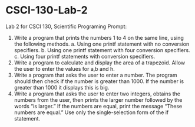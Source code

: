 # CSCI-130-Lab-2
Lab 2 for CSCI 130, Scientific Programing
Prompt:
1.	Write a program that prints the numbers 1 to 4 on the same line, using the following methods. 
  a.	Using one printf statement with no conversion specifiers. 
  b.	Using one printf statement with four conversion specifiers. 
  c.	Using four printf statements with conversion specifiers. 
2.	Write a program to calculate and display the area of a trapezoid. Allow the user to enter the values for a,b and h.
3.	Write a program that asks the user to enter a number. The program should then check if the number is greater than 1000. If the number is greater than 1000 it displays this is big.
4.	Write a program that asks the user to enter two integers, obtains the numbers from the user, then prints the larger number followed by the words “is larger.” If the numbers are equal, print the message “These numbers are equal.” Use only the single-selection form of the if statement.


